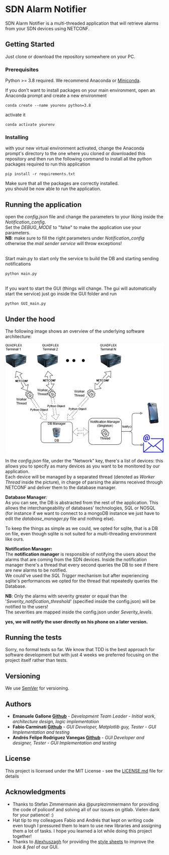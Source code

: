 # SDN Alarm Notifier

SDN Alarm Notifier is a multi-threaded application that will retrieve alarms from your SDN devices using NETCONF.

## Getting Started

Just clone or download the repository somewhere on your PC. <br>

### Prerequisites

Python >= 3.8 required. We recommend Anaconda or [Miniconda](https://docs.conda.io/en/latest/miniconda.html).
 
If you don't want to install packages on your main environment, open an Anaconda prompt and create a new environment
```
conda create --name yourenv python=3.8
```
activate it
```
conda activate yourenv
```

### Installing

with your new virtual environment activated,
change the Anaconda prompt's directory to the one where you cloned or downloaded this repository 
and then run the following command to install all the python packages required to run this application
``` 
pip install -r requirements.txt
```

Make sure that all the packages are correctly installed. <br>
you should be now able to run the application.

## Running the application

open the *config.json* file and change the parameters to your liking inside the *Notification_config*. <br>
Set the *DEBUG_MODE* to "false" to make the application use your parameters. <br>
**NB**: make sure to fill the right parameters under *Notification_config* otherwise the *mail sender service* will throw exceptions! <br><br>

Start main.py to start only the service to build the DB and starting sending notifications

``` 
python main.py
```

<br>If you want to start the GUI (things will change. The gui will automatically start the service) just go inside the GUI folder and run
``` 
python GUI_main.py
```
## Under the hood
The following image shows an overview of the underlying software architecture:

![alt text](docu/img/project.png?raw=true)

In the *config.json* file, under the "Network" key, there's a list of devices:
this allows you to specify as many devices as you want to be monitored by our application. <br>
Each device will be managed by a separated thread (denoted as *Worker Thread* inside the picture),
in charge of parsing the alarms received through NETCONF and deliver them to the database manager.

**Database Manager**:<br>
As you can see, the DB is abstracted from the rest of the application. This allows the interchangeability of databases' technologies, SQL or NOSQL
(for instance if we want to connect to a mongoDB instance we just have to edit the *database_manager.py* file and nothing else).

To keep the things as simple as we could, we opted for sqlite, that is a DB on file, even though sqlite is not suited for a multi-threading environment like ours.

**Notification Manager:** <br>
The **notification manager** is responsible of notifying the users about the alarms that are coming from the SDN devices.
Inside the notification manager there's a thread that every second queries the DB to see if there are new alarms to be notified.<br>
We could've used the *SQL Trigger* mechanism but
after experiencing sqlite's performances we opted for the thread that repeatedly queries the Database.

**NB**: Only the alarms with severity greater or equal than the '*Severity_notification_threshold*' (specified inside the config.json) will be notified to the users! <br>
The severities are mapped inside the config.json under *Severity_levels*.

**yes, we will notify the user directly on his phone on a later version.**
## Running the tests

Sorry, no formal tests so far. We know that TDD is the best approach for software development 
but with just 4 weeks we preferred focusing on the project itself rather than tests.

## Versioning

We use [SemVer](http://semver.org/) for versioning.

## Authors

* **Emanuele Gallone [Github](https://github.com/EmanueleGallone/)** - *Development Team Leader* - *Initial work, architecture design, logic implementation*
* **Fabio Carminati [Github](https://github.com/fabiocarminati)** - *GUI Developer, Matplotlib guy, Tester* - *GUI Implementation and testing*
* **Andrés Felipe Rodriguez Vanegas [Github](https://github.com/andresrodriv)** - *GUI Developer and designer, Tester* - *GUI Implementation and testing*

## License

This project is licensed under the MIT License - see the [LICENSE.md](LICENSE.md) file for details

## Acknowledgments

* Thanks to Stefan Zimmermann aka @purplezimmermann for providing the code of policonf and
solving all of our issues on gitlab. Vielen dank for your patience! :)
* Hat tip to my colleagues Fabio and Andrés that kept on writing
 code even tough I pressured them to learn to use new libraries and
 assigning them a lot of tasks. I hope you learned a lot while doing this project together!
 * Thanks to [Alexhuszagh](https://github.com/Alexhuszagh) for providing the [style sheets](https://github.com/Alexhuszagh/BreezeStyleSheets) to improve the *look & feel* of our GUI.

